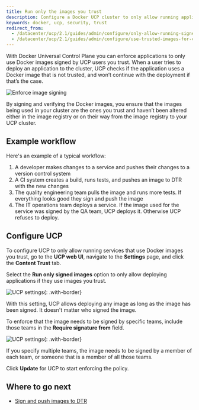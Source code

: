 ```yaml
---
title: Run only the images you trust
description: Configure a Docker UCP cluster to only allow running applications that use images you trust.
keywords: docker, ucp, security, trust
redirect_from:
  - /datacenter/ucp/2.1/guides/admin/configure/only-allow-running-signed-images/
  - /datacenter/ucp/2.1/guides/admin/configure/use-trusted-images-for-ci/
---
```

With Docker Universal Control Plane you can enforce applications to only use Docker images signed by UCP users you trust. When a user tries to deploy an application to the cluster, UCP checks if the application uses a Docker image that is not trusted, and won’t continue with the deployment if that’s the case.

![Enforce image signing](../../images/run-only-the-images-you-trust-1.svg)

By signing and verifying the Docker images, you ensure that the images being used in your cluster are the ones you trust and haven’t been altered either in the image registry or on their way from the image registry to your UCP cluster.

## Example workflow

Here's an example of a typical workflow:

1. A developer makes changes to a service and pushes their changes to a version control system
2. A CI system creates a build, runs tests, and pushes an image to DTR with the new changes
3. The quality engineering team pulls the image and runs more tests. If everything looks good they sign and push the image
4. The IT operations team deploys a service. If the image used for the service was signed by the QA team, UCP deploys it. Otherwise UCP refuses to deploy.

## Configure UCP

To configure UCP to only allow running services that use Docker images you trust, go to the **UCP web UI**, navigate to the **Settings** page, and click the **Content Trust** tab.

Select the **Run only signed images** option to only allow deploying applications if they use images you trust.

![UCP settings](../../images/run-only-the-images-you-trust-2.png){: .with-border}

With this setting, UCP allows deploying any image as long as the image has been signed. It doesn't matter who signed the image.

To enforce that the image needs to be signed by specific teams, include those teams in the **Require signature from** field.

![UCP settings](../../images/run-only-the-images-you-trust-3.png){: .with-border}

If you specify multiple teams, the image needs to be signed by a member of each team, or someone that is a member of all those teams.

Click **Update** for UCP to start enforcing the policy.

## Where to go next

* [Sign and push images to DTR](/datacenter/dtr/2.2/guides/user/manage-images/sign-images/index.md)